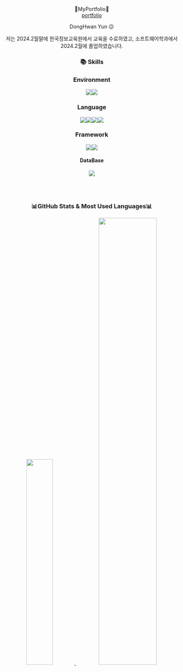 <div align="center">



📌MyPortfolio📌<br>
<a href="https://github.com/yun0126/portfolio">portfolio</a>

DongHwan Yun 😉

 저는 2024.2월말에 한국정보교육원에서 교육을 수료하였고,  소프트웨어학과에서 2024.2월에 졸업하였습니다.

### 📚 Skills
<h3>Environment</h3>

  <img src="https://img.shields.io/badge/Visual%20Studio%20Code-0078d7.svg?style=for-the-badge&logo=visual-studio-code&logoColor=white"><img src="https://img.shields.io/badge/Eclipse%20IDE-2C2255.svg?&style=for-the-badge&logo=Eclipse%20IDE&logoColor=white">

   
  <h3>Language</h3>
  <img src="https://img.shields.io/badge/HTML5-E34F26?style=for-the-badge&logo=HTML5&logoColor=white"><img src="https://img.shields.io/badge/CSS3-1572B6?style=for-the-badge&logo=CSS3&logoColor=white"><img src="https://img.shields.io/badge/java-%23ED8B00.svg?style=for-the-badge&logo=openjdk&logoColor=white"><img src="https://img.shields.io/badge/JavaScript-F7DF1E?style=for-the-badge&logo=JavaScript&logoColor=white">

</span>
  <h3>Framework</h3>
    <img src="https://img.shields.io/badge/Spring-6DB33F?style=for-the-badge&logo=Spring&logoColor=white"><img src="https://img.shields.io/badge/Spring%20Boot-6DB33F?style=for-the-badge&logo=SpringBoot&logoColor=black"/>

<h4> DataBase </h4>
<img src="https://img.shields.io/badge/mysql-%F80000.svg?style=for-the-badge&logo=mysql&logoColor=white">

<br><br> 
<h3>📊GitHub Stats & Most Used Languages📊</h3>
<a href="https://github.com/anuraghazra/github-readme-stats">
        <img src="https://github-readme-stats.vercel.app/api/top-langs/?username=yun0126&layout=donut&show_icons=true&theme=material-palenight&hide_border=true&bg_color=20232a&icon_color=58A6FF&text_color=fff&title_color=58A6FF&count_private=true&exclude_repo=Face-Transfer-Application" width="38%" />
    </a>    
    <a href="https://github.com/anuraghazra/github-readme-stats">
        <img src="https://github-readme-stats.vercel.app/api?username=yun0126&show_icons=true&theme=material-palenight&hide_border=true&bg_color=20232a&icon_color=58A6FF&text_color=fff&title_color=58A6FF&count_private=true" width="56%" />
    </a>

  



</div>

